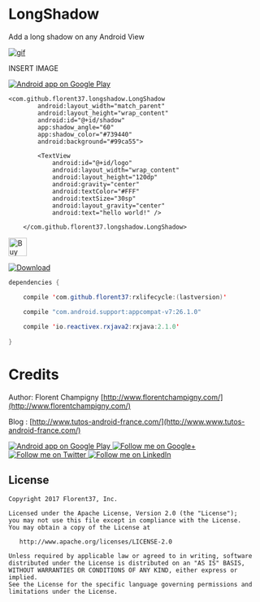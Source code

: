 # LongShadow

Add a long shadow on any Android View

[![gif](https://raw.githubusercontent.com/florent37/LongShadow/master/media/sample.gif)](https://github.com/florent37/LongShadow)

INSERT IMAGE

<a href="https://play.google.com/store/apps/details?id=com.github.florent37.florent.champigny">
  <img alt="Android app on Google Play" src="https://developer.android.com/images/brand/en_app_rgb_wo_45.png" />
</a>

```
<com.github.florent37.longshadow.LongShadow
        android:layout_width="match_parent"
        android:layout_height="wrap_content"
        android:id="@+id/shadow"
        app:shadow_angle="60"
        app:shadow_color="#739440"
        android:background="#99ca55">

        <TextView
            android:id="@+id/logo"
            android:layout_width="wrap_content"
            android:layout_height="120dp"
            android:gravity="center"
            android:textColor="#FFF"
            android:textSize="30sp"
            android:layout_gravity="center"
            android:text="hello world!" />

    </com.github.florent37.longshadow.LongShadow>
```

<a href='https://ko-fi.com/A160LCC' target='_blank'><img height='36' style='border:0px;height:36px;' src='https://az743702.vo.msecnd.net/cdn/kofi1.png?v=0' border='0' alt='Buy Me a Coffee at ko-fi.com' /></a>

[ ![Download](https://api.bintray.com/packages/florent37/maven/rxlifecycle/images/download.svg) ](https://bintray.com/florent37/maven/rxlifecycle/_latestVersion)

```java
dependencies {

    compile 'com.github.florent37:rxlifecycle:(lastversion)'

    compile "com.android.support:appcompat-v7:26.1.0"
    
    compile 'io.reactivex.rxjava2:rxjava:2.1.0'
    
}
```

# Credits

Author: Florent Champigny [http://www.florentchampigny.com/](http://www.florentchampigny.com/)

Blog : [http://www.tutos-android-france.com/](http://www.www.tutos-android-france.com/)

<a href="https://play.google.com/store/apps/details?id=com.github.florent37.florent.champigny">
  <img alt="Android app on Google Play" src="https://developer.android.com/images/brand/en_app_rgb_wo_45.png" />
</a>
<a href="https://plus.google.com/+florentchampigny">
  <img alt="Follow me on Google+"
       src="https://raw.githubusercontent.com/florent37/DaVinci/master/mobile/src/main/res/drawable-hdpi/gplus.png" />
</a>
<a href="https://twitter.com/florent_champ">
  <img alt="Follow me on Twitter"
       src="https://raw.githubusercontent.com/florent37/DaVinci/master/mobile/src/main/res/drawable-hdpi/twitter.png" />
</a>
<a href="https://www.linkedin.com/in/florentchampigny">
  <img alt="Follow me on LinkedIn"
       src="https://raw.githubusercontent.com/florent37/DaVinci/master/mobile/src/main/res/drawable-hdpi/linkedin.png" />
</a>


License
--------

    Copyright 2017 Florent37, Inc.

    Licensed under the Apache License, Version 2.0 (the "License");
    you may not use this file except in compliance with the License.
    You may obtain a copy of the License at

       http://www.apache.org/licenses/LICENSE-2.0

    Unless required by applicable law or agreed to in writing, software
    distributed under the License is distributed on an "AS IS" BASIS,
    WITHOUT WARRANTIES OR CONDITIONS OF ANY KIND, either express or implied.
    See the License for the specific language governing permissions and
    limitations under the License.
